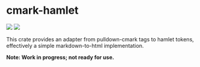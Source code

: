 # cmark-hamlet

[![](http://meritbadge.herokuapp.com/cmark-hamlet)](https://crates.io/crates/cmark-hamlet)
[![](https://docs.rs/cmark-hamlet/badge.svg)](https://docs.rs/cmark-hamlet/)

This crate provides an adapter from pulldown-cmark tags to hamlet tokens, effectively a simple
markdown-to-html implementation.

**Note: Work in progress; not ready for use.**
